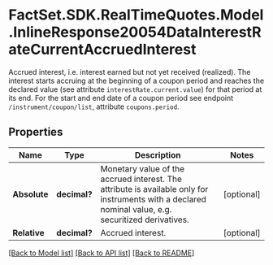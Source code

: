 # FactSet.SDK.RealTimeQuotes.Model.InlineResponse20054DataInterestRateCurrentAccruedInterest
Accrued interest, i.e. interest earned but not yet received (realized). The interest starts accruing at the beginning of a coupon period and reaches the declared value (see attribute `interestRate.current.value`) for that period at its end. For the start and end date of a coupon period see endpoint `/instrument/coupon/list`, attribute `coupons.period`.

## Properties

Name | Type | Description | Notes
------------ | ------------- | ------------- | -------------
**Absolute** | **decimal?** | Monetary value of the accrued interest. The attribute is available only for instruments with a declared nominal value, e.g. securitized derivatives. | [optional] 
**Relative** | **decimal?** | Accrued interest. | [optional] 

[[Back to Model list]](../README.md#documentation-for-models) [[Back to API list]](../README.md#documentation-for-api-endpoints) [[Back to README]](../README.md)

